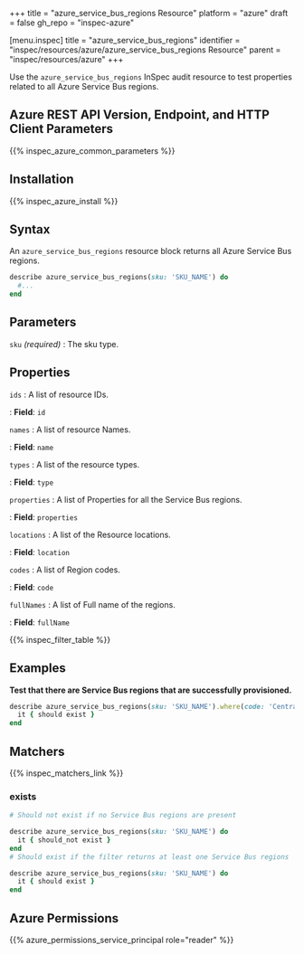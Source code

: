 +++
title = "azure_service_bus_regions Resource"
platform = "azure"
draft = false
gh_repo = "inspec-azure"

[menu.inspec]
title = "azure_service_bus_regions"
identifier = "inspec/resources/azure/azure_service_bus_regions Resource"
parent = "inspec/resources/azure"
+++

Use the `azure_service_bus_regions` InSpec audit resource to test properties related to all Azure Service Bus regions.

## Azure REST API Version, Endpoint, and HTTP Client Parameters

{{% inspec_azure_common_parameters %}}

## Installation

{{% inspec_azure_install %}}

## Syntax

An `azure_service_bus_regions` resource block returns all Azure Service Bus regions.

```ruby
describe azure_service_bus_regions(sku: 'SKU_NAME') do
  #...
end
```

## Parameters

`sku` _(required)_
: The sku type.

## Properties

`ids`
: A list of resource IDs.

: **Field**: `id`

`names`
: A list of resource Names.

: **Field**: `name`

`types`
: A list of the resource types.

: **Field**: `type`

`properties`
: A list of Properties for all the Service Bus regions.

: **Field**: `properties`

`locations`
: A list of the Resource locations.

: **Field**: `location`

`codes`
: A list of Region codes.

: **Field**: `code`

`fullNames`
: A list of Full name of the regions.

: **Field**: `fullName`

{{% inspec_filter_table %}}

## Examples

**Test that there are Service Bus regions that are successfully provisioned.**

```ruby
describe azure_service_bus_regions(sku: 'SKU_NAME').where(code: 'Central US') do
  it { should exist }
end
```

## Matchers

{{% inspec_matchers_link %}}

### exists

```ruby
# Should not exist if no Service Bus regions are present

describe azure_service_bus_regions(sku: 'SKU_NAME') do
  it { should_not exist }
end
# Should exist if the filter returns at least one Service Bus regions

describe azure_service_bus_regions(sku: 'SKU_NAME') do
  it { should exist }
end
```

## Azure Permissions

{{% azure_permissions_service_principal role="reader" %}}
